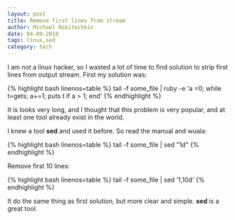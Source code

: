 ```yaml
---
layout: post
title: Remove first lines from stream
author: Michael Nikitochkin
date: 04-09-2010
tags: linux,sed
category: tech
---
```


I am not a linux hacker, so I wasted a lot of time to find solution to strip first lines from output stream. First my solution was:

{% highlight bash linenos=table %}
tail -f some_file | ruby -e 'a =0; while t=gets; a+=1; puts t if a > 1; end'
{% endhighlight %}

It is looks very long, and I thought that this problem is very popular, and at least one tool already exist in the world.

I knew a tool __sed__ and used it before. So read the manual and wuala:

{% highlight bash linenos=table %}
tail -f some_file | sed "1d"
{% endhighlight %}

Remove first 10 lines:

{% highlight bash linenos=table %}
tail -f some_file | sed '1,10d'
{% endhighlight %}

It do the same thing as first solution, but more clear and simple. __sed__ is a great tool.
